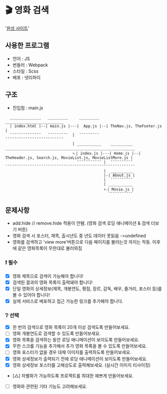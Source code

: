 # 🎬 영화 검색

'[완성 사이트](https://warm-bienenstitch-18f568.netlify.app/#/)'

## 사용한 프로그램

- 언어 : JS
- 번들러 : Webpack
- 스타일 : Scss
- 배포 : 넷리파이

## 구조

- 진입점 : main.js

```
  ______________   _________     _________    __________________________
  | index.html |--| main.js |---|  App.js |--| TheNav.js, TheFooter.js |
  ¯¯¯¯¯¯¯¯¯¯¯¯¯¯   ¯¯¯¯¯¯¯¯¯  |  ¯¯¯¯¯¯¯¯¯    ¯¯¯¯¯¯¯¯¯¯¯¯¯¯¯¯¯¯¯¯¯¯¯¯¯¯
                              | ___________    __________   __________________________________________________________
                              ㄴ| index.js |---| Home.js |--| TheHeader.js, Search.js, MovieList.js, MovieListMore.js |
                                ¯¯¯¯¯¯¯¯¯¯¯ |  ¯¯¯¯¯¯¯¯¯¯   ¯¯¯¯¯¯¯¯¯¯¯¯¯¯¯¯¯¯¯¯¯¯¯¯¯¯¯¯¯¯¯¯¯¯¯¯¯¯¯¯¯¯¯¯¯¯¯¯¯¯¯¯¯¯¯¯¯¯
                                            |  __________
                                            |-| About.js |
                                            |  ¯¯¯¯¯¯¯¯¯¯
                                            | ___________
                                            ㄴ| Movie.js |
                                              ¯¯¯¯¯¯¯¯¯¯¯
```

## 문제사항

- add.hide // remove.hide 적용이 안됌. (영화 검색 로딩 애니메이션 & 검색 더보기 버튼)
- 영화 검색 시 포스터, 제목, 출시년도 중 년도 데이터 못읽음 ->undefined
- 영화를 검색하고 'view more'버튼으로 다음 페이지를 불러는것 까지는 작동. 이후에 같은 영화목록이 무한대로 불러와짐

### ❗ 필수

- [x] 영화 제목으로 검색이 가능해야 합니다!
- [x] 검색된 결과의 영화 목록이 출력돼야 합니다!
- [x] 단일 영화의 상세정보(제목, 개봉연도, 평점, 장르, 감독, 배우, 줄거리, 포스터 등)를 볼 수 있어야 합니다!
- [x] 실제 서비스로 배포하고 접근 가능한 링크를 추가해야 합니다.

### ❔ 선택

- [x] 한 번의 검색으로 영화 목록이 20개 이상 검색도록 만들어보세요.
- [ ] 영화 개봉연도로 검색할 수 있도록 만들어보세요.
- [x] 영화 목록을 검색하는 동안 로딩 애니메이션이 보이도록 만들어보세요.
- [x] 무한 스크롤 기능을 추가해서 추가 영화 목록을 볼 수 있도록 만들어보세요.
- [ ] 영화 포스터가 없을 경우 대체 이미지를 출력하도록 만들어보세요.
- [x] 영화 상세정보가 출력되기 전에 로딩 애니메이션이 보이도록 만들어보세요.
- [x] 영화 상세정보 포스터를 고해상도로 출력해보세요. (실시간 이미지 리사이징)
- [△] 차별화가 가능하도록 프로젝트를 최대한 예쁘게 만들어보세요.
- [ ] 영화와 관련된 기타 기능도 고려해보세요.
